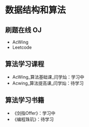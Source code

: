 # 数据结构和算法

## 刷题在线 OJ

- AcWing
- Leetcode

## 算法学习课程

- AcWing_算法基础课_闫学灿：学习中
- Acwing_算法提高课_闫学灿：待学习

## 算法学习书籍

- 《剑指Offer》：学习中
- 《编程珠玑》：待学习
